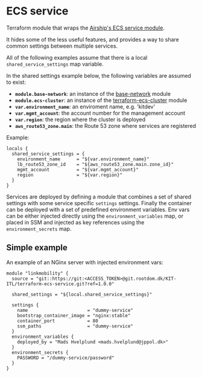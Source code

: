 # ECS service

Terraform module that wraps the [Airship's ECS service module](https://registry.terraform.io/modules/blinkist/airship-ecs-service/aws/0.9.3).

It hides some of the less useful features, and provides a way to share common settings between multiple services.

All of the following examples assume that there is a local `shared_service_settings` map variable. 

In the shared settings example below, the following variables are assumed to exist:

* **`module.base-network`**: an instance of the [base-network](https://git.rootdom.dk/KIT-ITL/kit.aws.infrastructure/tree/master/terraform/modules/base-network) module
* **`module.ecs-cluster`**: an instance of the [terraform-ecs-cluster](https://git.rootdom.dk/KIT-ITL/terraform-ecs-cluster) module
* **`var.environment_name`**: an enviroment name, e.g. 'kitdev'
* **`var.mgmt_account`**: the account number for the management account
* **`var.region`**: the region where the cluster is deployed
* **`aws_route53_zone.main`**: the Route 53 zone where services are registered

Example:

```hcl
locals {
  shared_service_settings = {
    environment_name      = "${var.environment_name}"
    lb_route53_zone_id    = "${aws_route53_zone.main.zone_id}"
    mgmt_account          = "${var.mgmt_account}"
    region                = "${var.region}"
  }
}
```

Services are deployed by defining a module that combines a set of shared settings with some service specific `settings` settings. Finally the container can be deployed with a set of predefined environment variables.
Env vars can be either injected directly using the `environment_variables` map, or placed in SSM and injected as key references using the `environment_secrets` map.

## Simple example

An example of an NGinx server with injected environment vars:

```hcl
module "linkmobility" {
  source = "git::https://git:<ACCESS_TOKEN>@git.rootdom.dk/KIT-ITL/terraform-ecs-service.git?ref=1.0.0"

  shared_settings = "${local.shared_service_settings}"

  settings {
    name                      = "dummy-service"
    bootstrap_container_image = "nginx:stable"
    container_port            = 80
    ssm_paths                 = "dummy-service"
  }
  environment_variables {
    deployed_by = "Mads Hvelplund <mads.hvelplund@jppol.dk>"
  }
  environment_secrets {
    PASSWORD = "/dummy-service/password"
  }
}
```
